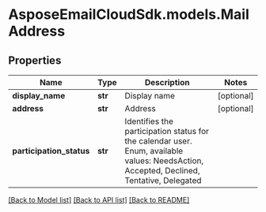 # AsposeEmailCloudSdk.models.MailAddress
## Properties
Name | Type | Description | Notes
------------ | ------------- | ------------- | -------------
**display_name** | **str** | Display name              | [optional] 
**address** | **str** | Address              | [optional] 
**participation_status** | **str** | Identifies the participation status for the calendar user. Enum, available values: NeedsAction, Accepted, Declined, Tentative, Delegated | 



[[Back to Model list]](README.md#documentation-for-models) [[Back to API list]](README.md#documentation-for-api-endpoints) [[Back to README]](README.md)


